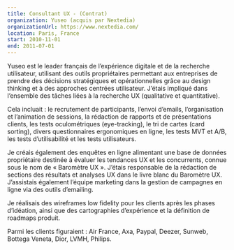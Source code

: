 ```yaml
---
title: Consultant UX - (Contrat)
organization: Yuseo (acquis par Nextedia)
organizationUrl: https://www.nextedia.com/
location: Paris, France
start: 2010-11-01
end: 2011-07-01
---
```


Yuseo est le leader français de l’expérience digitale et de la recherche utilisateur, utilisant des outils propriétaires permettant aux entreprises de prendre des décisions stratégiques et opérationnelles grâce au design thinking et à des approches centrées utilisateur.
J’étais impliqué dans l’ensemble des tâches liées à la recherche UX (qualitative et quantitative).

Cela incluait : le recrutement de participants, l’envoi d’emails, l’organisation et l’animation de sessions, la rédaction de rapports et de présentations clients, les tests oculométriques (eye-tracking), le tri de cartes (card sorting), divers questionnaires ergonomiques en ligne, les tests MVT et A/B, les tests d’utilisabilité et les tests utilisateurs.

Je créais également des enquêtes en ligne alimentant une base de données propriétaire destinée à évaluer les tendances UX et les concurrents, connue sous le nom de « Baromètre UX ».
J’étais responsable de la rédaction de sections des résultats et analyses UX dans le livre blanc du Baromètre UX. J’assistais également l’équipe marketing dans la gestion de campagnes en ligne via des outils d’emailing.

Je réalisais des wireframes low fidelity pour les clients après les phases d’idéation, ainsi que des cartographies d’expérience et la définition de roadmaps produit.

Parmi les clients figuraient : Air France, Axa, Paypal, Deezer, Sunweb, Bottega Veneta, Dior, LVMH, Philips.